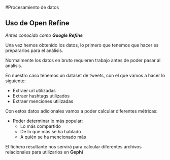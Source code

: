 #Procesamiento de datos
## Uso de Open Refine
*Antes conocido como **Google Refine***

Una vez hemos obtenido los datos, lo primero que tenemos que hacer es prepararlos para el análisis.

Normalmente los datos en bruto requieren trabajo antes de poder pasar al análisis.

En nuestro caso tenemos un dataset de tweets, con el que vamos a hacer lo siguiente:

- Extraer url utilizadas
- Extraer hashtags utilizados
- Extraer menciones utilizadas

Con estos datos adicionales vamos a poder calcular diferentes métricas:

- Poder determinar lo más popular:
	- Lo más compartido
	- De lo que más se ha hablado
	- A quién se ha mencionado más
	
El fichero resultante nos servirá para calcular diferentes archivos relacionales para utilizarlos en **Gephi**